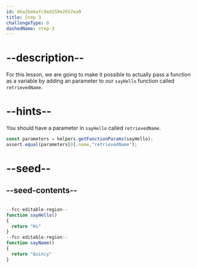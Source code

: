 ```yaml
---
id: 66a2be6afc9ed259e2657ea9
title: Step 3
challengeType: 0
dashedName: step-3
---
```


# --description--

For this lesson, we are going to make it possible to actually pass a function as a variable
by adding an parameter to our `sayHello` function called `retrievedName`.  

# --hints--

You should have a parameter in `sayHello` called `retrievedName`. 

```js
const parameters = helpers.getFunctionParams(sayHello); 
assert.equal(parameters[0].name,"retrievedName"); 
```



# --seed--

## --seed-contents--

```js

--fcc-editable-region--
function sayHello()
{
  return "Hi" 
}
--fcc-editable-region--
function sayName()
{
  return "Quincy" 
}

```
